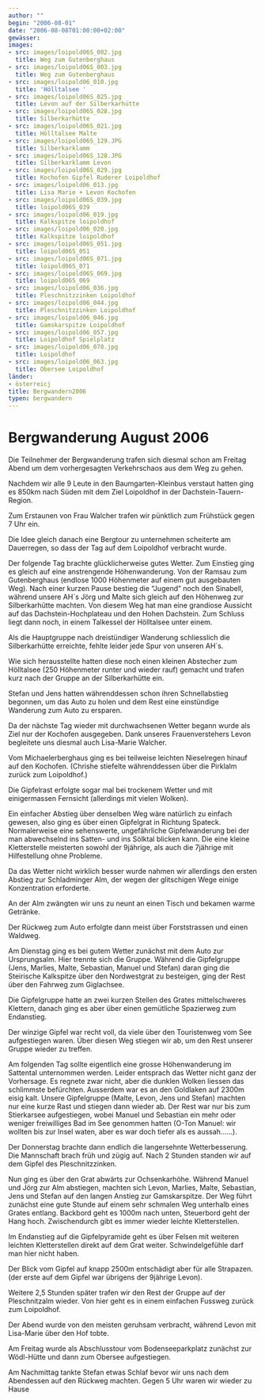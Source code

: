```yaml
---
author: ""
begin: "2006-08-01"
date: "2006-08-08T01:00:00+02:00"
gewässer:
images:
- src: images/loipold06S_002.jpg
  title: Weg zum Gutenberghaus
- src: images/loipold06S_003.jpg
  title: Weg zum Gutenberghaus
- src: images/loipold06_010.jpg
  title: 'Hölltalsee '
- src: images/loipold06S_025.jpg
  title: Levon auf der Silberkarhütte
- src: images/loipold06S_028.jpg
  title: Silberkarhütte
- src: images/loipold06S_021.jpg
  title: Hölltalsee Malte
- src: images/loipold06S_129.JPG
  title: Silberkarklamm
- src: images/loipold06S_128.JPG
  title: Silberkarklamm Levon
- src: images/loipold06S_029.jpg
  title: Kochofen Gipfel Ruderer Loipoldhof
- src: images/loipold06_013.jpg
  title: Lisa Marie + Levon Kochofen
- src: images/loipold06S_039.jpg
  title: loipold06S_039
- src: images/loipold06_019.jpg
  title: Kalkspitze loipoldhof
- src: images/loipold06_020.jpg
  title: Kalkspitze loipoldhof
- src: images/loipold06S_051.jpg
  title: loipold06S_051
- src: images/loipold06S_071.jpg
  title: loipold06S_071
- src: images/loipold06S_069.jpg
  title: loipold06S_069
- src: images/loipold06_036.jpg
  title: Pleschnitzzinken Loipoldhof
- src: images/loipold06_044.jpg
  title: Pleschnitzzinken Loipoldhof
- src: images/loipold06_046.jpg
  title: Gamskarspitze Loipoldhof
- src: images/loipold06_057.jpg
  title: Loipoldhof Spielplatz
- src: images/loipold06_078.jpg
  title: Loipoldhof
- src: images/loipold06_063.jpg
  title: Obersee Loipoldhof
länder: 
- österreicj
title: Bergwandern2006
typen: bergwandern
---
```



# Bergwanderung August 2006


Die Teilnehmer der Bergwanderung trafen sich diesmal schon am Freitag Abend um dem vorhergesagten Verkehrschaos aus dem Weg zu gehen.

Nachdem wir alle 9 Leute in den Baumgarten-Kleinbus verstaut hatten ging es 850km nach Süden mit dem Ziel Loipoldhof in der Dachstein-Tauern-Region.

Zum Erstaunen von Frau Walcher trafen wir pünktlich zum Frühstück gegen 7 Uhr ein.

Die Idee gleich danach eine Bergtour zu unternehmen scheiterte am Dauerregen, so dass der Tag auf dem Loipoldhof verbracht wurde.

Der folgende Tag brachte glücklicherweise gutes Wetter. Zum Einstieg ging es gleich auf eine anstrengende Höhenwanderung. Von der Ramsau zum Gutenberghaus (endlose 1000 Höhenmeter auf einem gut ausgebauten Weg). Nach einer kurzen Pause bestieg die “Jugend” noch den Sinabell, während unsere AH´s Jörg und Malte sich gleich auf den Höhenweg zur Silberkarhütte machten. Von diesem Weg hat man eine grandiose Aussicht auf das Dachstein-Hochplateau und den Hohen Dachstein. Zum Schluss liegt dann noch, in einem Talkessel der Hölltalsee unter einem.

Als die Hauptgruppe nach dreistündiger Wanderung schliesslich die Silberkarhütte erreichte, fehlte leider jede Spur von unseren AH´s.

Wie sich herausstellte hatten diese noch einen kleinen Abstecher zum Hölltalsee (250 Höhenmeter runter und wieder rauf) gemacht und trafen kurz nach der Gruppe an der Silberkarhütte ein.

Stefan und Jens hatten währenddessen schon ihren Schnellabstieg begonnen, um das Auto zu holen und dem Rest eine einstündige Wanderung zum Auto zu ersparen.

Da der nächste Tag wieder mit durchwachsenen Wetter begann wurde als Ziel nur der Kochofen ausgegeben. Dank unseres Frauenverstehers Levon begleitete uns diesmal auch Lisa-Marie Walcher.

Vom Michaelerberghaus ging es bei teilweise leichten Nieselregen hinauf auf den Kochofen. (Chrishe stiefelte währenddessen über die Pirklalm zurück zum Loipoldhof.)

Die Gipfelrast erfolgte sogar mal bei trockenem Wetter und mit einigermassen Fernsicht (allerdings mit vielen Wolken).

Ein einfacher Abstieg über denselben Weg wäre natürlich zu einfach gewesen, also ging es über einen Gipfelgrat in Richtung Spateck. Normalerweise eine sehenswerte, ungefährliche Gipfelwanderung bei der man abwechselnd ins Satten- und ins Sölktal blicken kann. Die eine kleine Kletterstelle meisterten sowohl der 9jährige, als auch die 7jährige mit Hilfestellung ohne Probleme.

Da das Wetter nicht wirklich besser wurde nahmen wir allerdings den ersten Abstieg zur Schladminger Alm, der wegen der glitschigen Wege einige Konzentration erforderte.

An der Alm zwängten wir uns zu neunt an einen Tisch und bekamen warme Getränke.

Der Rückweg zum Auto erfolgte dann meist über Forststrassen und einen Waldweg.

Am Dienstag ging es bei gutem Wetter zunächst mit dem Auto zur Ursprungsalm. Hier trennte sich die Gruppe. Während die Gipfelgruppe (Jens, Marlies, Malte, Sebastian, Manuel und Stefan) daran ging die Steirische Kalkspitze über den Nordwestgrat zu besteigen, ging der Rest über den Fahrweg zum Giglachsee.

Die Gipfelgruppe hatte an zwei kurzen Stellen des Grates mittelschweres Klettern, danach ging es aber über einen gemütliche Spazierweg zum Endanstieg.

Der winzige Gipfel war recht voll, da viele über den Touristenweg vom See aufgestiegen waren. Über diesen Weg stiegen wir ab, um den Rest unserer Gruppe wieder zu treffen.

Am folgenden Tag sollte eigentlich eine grosse Höhenwanderung im Sattental unternommen werden. Leider entsprach das Wetter nicht ganz der Vorhersage. Es regnete zwar nicht, aber die dunklen Wolken liessen das schlimmste befürchten. Ausserdem war es an den Goldlaken auf 2300m eisig kalt. Unsere Gipfelgruppe (Malte, Levon, Jens und Stefan) machten nur eine kurze Rast und stiegen dann wieder ab. Der Rest war nur bis zum Stierkarsee aufgestiegen, wobei Manuel und Sebastian ein mehr oder weniger freiwilliges Bad im See genommen hatten (O-Ton Manuel: wir wollten bis zur Insel waten, aber es war doch tiefer als es aussah......).

Der Donnerstag brachte dann endlich die langersehnte Wetterbesserung. Die Mannschaft brach früh und zügig auf. Nach 2 Stunden standen wir auf dem Gipfel des Pleschnitzzinken.

Nun ging es über den Grat abwärts zur Ochsenkarhöhe. Während Manuel und Jörg zur Alm abstiegen, machten sich Levon, Marlies, Malte, Sebastian, Jens und Stefan auf den langen Anstieg zur Gamskarspitze. Der Weg führt zunächst eine gute Stunde auf einem sehr schmalen Weg unterhalb eines Grates entlang. Backbord geht es 1000m nach unten, Steuerbord geht der Hang hoch. Zwischendurch gibt es immer wieder leichte Kletterstellen.

Im Endanstieg auf die Gipfelpyramide geht es über Felsen mit weiteren leichten Kletterstellen direkt auf dem Grat weiter. Schwindelgefühle darf man hier nicht haben.

Der Blick vom Gipfel auf knapp 2500m entschädigt aber für alle Strapazen. (der erste auf dem Gipfel war übrigens der 9jährige Levon).

Weitere 2,5 Stunden später trafen wir den Rest der Gruppe auf der Pleschnitzalm wieder. Von hier geht es in einem einfachen Fussweg zurück zum Loipoldhof.

Der Abend wurde von den meisten geruhsam verbracht, während Levon mit Lisa-Marie über den Hof tobte.

Am Freitag wurde als Abschlusstour vom Bodenseeparkplatz zunächst zur Wödl-Hütte und dann zum Obersee aufgestiegen.

Am Nachmittag tankte Stefan etwas Schlaf bevor wir uns nach dem Abendessen auf den Rückweg machten. Gegen 5 Uhr waren wir wieder zu Hause
